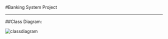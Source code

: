 #Banking System Project
_________________________

##Class Diagram:

![classdiagram](https://github.com/user-attachments/assets/6d4d6a76-54fd-45fa-81bd-4811a345c4bd)
